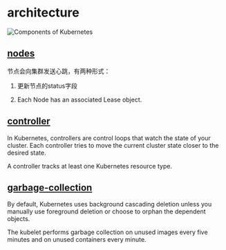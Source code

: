 # architecture

![Components of Kubernetes](https://d33wubrfki0l68.cloudfront.net/2475489eaf20163ec0f54ddc1d92aa8d4c87c96b/e7c81/images/docs/components-of-kubernetes.svg)

## [nodes](https://kubernetes.io/docs/concepts/architecture/nodes/)

节点会向集群发送心跳，有两种形式：

1. 更新节点的status字段

2. Each Node has an associated Lease object.

## [controller](https://kubernetes.io/docs/concepts/architecture/controller/)

In Kubernetes, controllers are control loops that watch the state of your cluster.
Each controller tries to move the current cluster state closer to the desired state.

A controller tracks at least one Kubernetes resource type.

## [garbage-collection](https://kubernetes.io/docs/concepts/architecture/garbage-collection/)

By default, Kubernetes uses background cascading deletion unless you manually use foreground deletion or choose to orphan the dependent objects.

The kubelet performs garbage collection on unused images every five minutes and on unused containers every minute.
